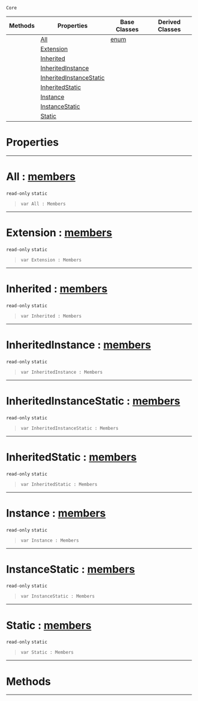  `Core`

|Methods|Properties|Base Classes|Derived Classes|
|---|---|---|---|
| |[ All](https://github.com/PlasmaEngine/PlasmaDocs/tree/master/docs/C%2B%2B/code_reference/lightning_base_types/members.markdown#all-plasma-engine-document)|[enum](https://github.com/PlasmaEngine/PlasmaDocs/tree/master/docs/C%2B%2B/code_reference/lightning_base_types/enum.markdown)| |
| |[ Extension](https://github.com/PlasmaEngine/PlasmaDocs/tree/master/docs/C%2B%2B/code_reference/lightning_base_types/members.markdown#extension-plasma-engine-do)| | |
| |[ Inherited](https://github.com/PlasmaEngine/PlasmaDocs/tree/master/docs/C%2B%2B/code_reference/lightning_base_types/members.markdown#inherited-plasma-engine-do)| | |
| |[ InheritedInstance](https://github.com/PlasmaEngine/PlasmaDocs/tree/master/docs/C%2B%2B/code_reference/lightning_base_types/members.markdown#inheritedinstance-plasma-e)| | |
| |[ InheritedInstanceStatic](https://github.com/PlasmaEngine/PlasmaDocs/tree/master/docs/C%2B%2B/code_reference/lightning_base_types/members.markdown#inheritedinstancestatic)| | |
| |[ InheritedStatic](https://github.com/PlasmaEngine/PlasmaDocs/tree/master/docs/C%2B%2B/code_reference/lightning_base_types/members.markdown#inheritedstatic-plasma-eng)| | |
| |[ Instance](https://github.com/PlasmaEngine/PlasmaDocs/tree/master/docs/C%2B%2B/code_reference/lightning_base_types/members.markdown#instance-plasma-engine-doc)| | |
| |[ InstanceStatic](https://github.com/PlasmaEngine/PlasmaDocs/tree/master/docs/C%2B%2B/code_reference/lightning_base_types/members.markdown#instancestatic-plasma-engi)| | |
| |[ Static](https://github.com/PlasmaEngine/PlasmaDocs/tree/master/docs/C%2B%2B/code_reference/lightning_base_types/members.markdown#static-plasma-engine-docum)| | |


 #  Properties


---  
 #  All : [members](https://github.com/PlasmaEngine/PlasmaDocs/tree/master/docs/C%2B%2B/code_reference/lightning_base_types/members.markdown)

 `read-only` `static`

> 
> ``` lang=cpp, name=Lightning
> var All : Members


---  
 #  Extension : [members](https://github.com/PlasmaEngine/PlasmaDocs/tree/master/docs/C%2B%2B/code_reference/lightning_base_types/members.markdown)

 `read-only` `static`

> 
> ``` lang=cpp, name=Lightning
> var Extension : Members


---  
 #  Inherited : [members](https://github.com/PlasmaEngine/PlasmaDocs/tree/master/docs/C%2B%2B/code_reference/lightning_base_types/members.markdown)

 `read-only` `static`

> 
> ``` lang=cpp, name=Lightning
> var Inherited : Members


---  
 #  InheritedInstance : [members](https://github.com/PlasmaEngine/PlasmaDocs/tree/master/docs/C%2B%2B/code_reference/lightning_base_types/members.markdown)

 `read-only` `static`

> 
> ``` lang=cpp, name=Lightning
> var InheritedInstance : Members


---  
 #  InheritedInstanceStatic : [members](https://github.com/PlasmaEngine/PlasmaDocs/tree/master/docs/C%2B%2B/code_reference/lightning_base_types/members.markdown)

 `read-only` `static`

> 
> ``` lang=cpp, name=Lightning
> var InheritedInstanceStatic : Members


---  
 #  InheritedStatic : [members](https://github.com/PlasmaEngine/PlasmaDocs/tree/master/docs/C%2B%2B/code_reference/lightning_base_types/members.markdown)

 `read-only` `static`

> 
> ``` lang=cpp, name=Lightning
> var InheritedStatic : Members


---  
 #  Instance : [members](https://github.com/PlasmaEngine/PlasmaDocs/tree/master/docs/C%2B%2B/code_reference/lightning_base_types/members.markdown)

 `read-only` `static`

> 
> ``` lang=cpp, name=Lightning
> var Instance : Members


---  
 #  InstanceStatic : [members](https://github.com/PlasmaEngine/PlasmaDocs/tree/master/docs/C%2B%2B/code_reference/lightning_base_types/members.markdown)

 `read-only` `static`

> 
> ``` lang=cpp, name=Lightning
> var InstanceStatic : Members


---  
 #  Static : [members](https://github.com/PlasmaEngine/PlasmaDocs/tree/master/docs/C%2B%2B/code_reference/lightning_base_types/members.markdown)

 `read-only` `static`

> 
> ``` lang=cpp, name=Lightning
> var Static : Members


---  
 #  Methods


---  
 

 